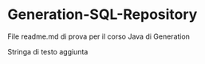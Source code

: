 # Generation-SQL-Repository

File readme.md di prova per il corso Java di Generation

Stringa di testo aggiunta
